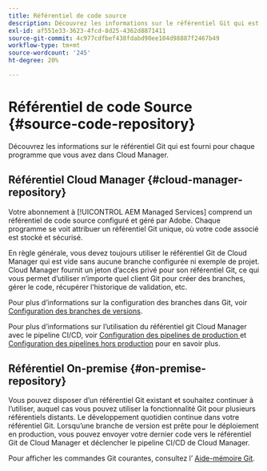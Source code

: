 ```yaml
---
title: Référentiel de code source
description: Découvrez les informations sur le référentiel Git qui est fourni pour chaque programme que vous avez dans Cloud Manager.
exl-id: af551e33-3623-4fcd-8d25-4362d8871411
source-git-commit: 4c977cdfbef438fdabd90ee104d98887f2467b49
workflow-type: tm+mt
source-wordcount: '245'
ht-degree: 20%

---
```



# Référentiel de code Source {#source-code-repository}

Découvrez les informations sur le référentiel Git qui est fourni pour chaque programme que vous avez dans Cloud Manager.

## Référentiel Cloud Manager {#cloud-manager-repository}

Votre abonnement à [!UICONTROL AEM Managed Services] comprend un référentiel de code source configuré et géré par Adobe. Chaque programme se voit attribuer un référentiel Git unique, où votre code associé est stocké et sécurisé.

En règle générale, vous devez toujours utiliser le référentiel Git de Cloud Manager qui est vide sans aucune branche configurée ni exemple de projet. Cloud Manager fournit un jeton d’accès privé pour son référentiel Git, ce qui vous permet d’utiliser n’importe quel client Git pour créer des branches, gérer le code, récupérer l’historique de validation, etc.

Pour plus d’informations sur la configuration des branches dans Git, voir [Configuration des branches de versions](/help/getting-started/configuring-branches.md).

Pour plus d’informations sur l’utilisation du référentiel git Cloud Manager avec le pipeline CI/CD, voir [ Configuration des pipelines de production ](/help/using/production-pipelines.md) et [Configuration des pipelines hors production](/help/using/non-production-pipelines.md) pour en savoir plus.

## Référentiel On-premise {#on-premise-repository}

Vous pouvez disposer d’un référentiel Git existant et souhaitez continuer à l’utiliser, auquel cas vous pouvez utiliser la fonctionnalité Git pour plusieurs référentiels distants. Le développement quotidien continue dans votre référentiel Git. Lorsqu’une branche de version est prête pour le déploiement en production, vous pouvez envoyer votre dernier code vers le référentiel Git de Cloud Manager et déclencher le pipeline CI/CD de Cloud Manager.

Pour afficher les commandes Git courantes, consultez l’ [Aide-mémoire Git](https://education.github.com/git-cheat-sheet-education.pdf).
